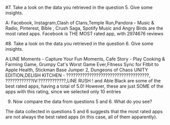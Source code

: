#7. Take a look on the data you retrieved in the question 5.  Give some insights.

A: Facebook, Instagram,Clash of Clans,Temple Run,Pandora - Music & Radio, Pinterest, Bible
, Crush Saga, Spotify Music and Angry Birds are the most rated apps. Facebook is THE MOST rated app, with 2974676 reviews



#8. Take a look on the data you retrieved in the question 6. Give some insights.

A:LINE Moments - Capture Your Fun Moments, Cafe Story - Play Cooking & Farming Game, Grumpy Cat's Worst Game Ever,Fitness Sync for Fitbit to Apple Health, Stickman Base Jumper 2, Dungeons of Chaos UNITY EDITION,DELISH KITCHEN - ????????????????????????????????????, ????????????IV:????????????,LINE RUSH ! and Able Black are some of the best rated apps, having a total of 5.0! However, these are just SOME of the apps with this rating, since we selected only 10 entries



9. Now compare the data from questions 5 and 6. What do you see?

The data collected in questions 5 and 6 suggests that the most rated apps are not always the best rated apps (in this case, all of them apparently). 